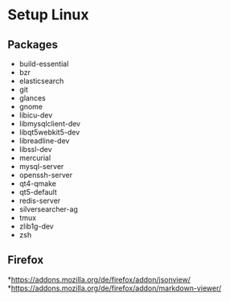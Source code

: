 # Setup Linux

## Packages

* build-essential
* bzr
* elasticsearch
* git
* glances
* gnome
* libicu-dev
* libmysqlclient-dev
* libqt5webkit5-dev
* libreadline-dev
* libssl-dev
* mercurial
* mysql-server
* openssh-server
* qt4-qmake
* qt5-default
* redis-server
* silversearcher-ag
* tmux
* zlib1g-dev
* zsh

## Firefox

*https://addons.mozilla.org/de/firefox/addon/jsonview/
*https://addons.mozilla.org/de/firefox/addon/markdown-viewer/
